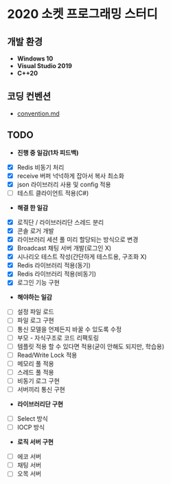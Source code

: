 # 2020 소켓 프로그래밍 스터디

## 개발 환경

* **Windows 10**
* **Visual Studio 2019**
* **C++20**

## 코딩 컨벤션

* [convention.md](convention.md)

## TODO
* **진행 중 일감(1차 피드백)**
- [x] Redis 비동기 처리
- [x] receive 버퍼 넉넉하게 잡아서 복사 최소화
- [x] json 라이브러리 사용 및 config 적용
- [ ] 테스트 클라이언트 적용(C#)
* **해결 한 일감**
- [x] 로직단 / 라이브러리단 스레드 분리
- [x] 콘솔 로거 개발
- [x] 라이브러리 세션 풀 미리 할당되는 방식으로 변경
- [x] Broadcast 채팅 서버 개발(로그인 X)
- [x] 시나리오 테스트 작성(간단하게 테스트용, 구조화 X)
- [x] Redis 라이브러리 적용(동기)
- [x] Redis 라이브러리 적용(비동기)
- [x] 로그인 기능 구현
* **해야하는 일감**
- [ ] 설정 파일 로드
- [ ] 파일 로그 구현
- [ ] 통신 모델을 언제든지 바꿀 수 있도록 수정
- [ ] 부모 - 자식구조로 코드 리팩토링
- [ ] 템플릿 적용 할 수 있다면 적용(굳이 안해도 되지만, 학습용)
- [ ] Read/Write Lock 적용
- [ ] 메모리 풀 적용
- [ ] 스레드 풀 적용
- [ ] 비동기 로그 구현
- [ ] 서버끼리 통신 구현
*  **라이브러리단 구현**
- [ ] Select 방식
- [ ] IOCP 방식
* **로직 서버 구현**
- [ ] 에코 서버
- [ ] 채팅 서버
- [ ] 오목 서버
